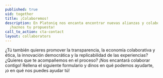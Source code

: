 ```yaml
---
published: true
uid: together
title: ¡Colaboremos!
description: En Platoniq nos encanta encontrar nuevas alianzas y colaboraciones,
  ¡haznos tu propuesta!
call_to_action: cta-contact
layout: collaborators
---
```

¿Tú también quieres promover la transparencia, la economía colaborativa y ética, la innovación democrática y la replicabilidad de las experiencias? ¿Quieres que te acompañemos en el proceso? ¡Nos encantará colaborar contigo! Rellena el siguiente formulario y dinos en qué podemos ayudarte, ¡o en qué nos puedes ayudar tú!
